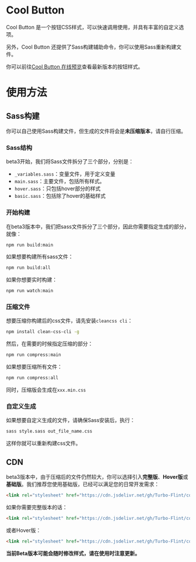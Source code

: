 # Cool Button
Cool Button 是一个按钮CSS样式，可以快速调用使用，并具有丰富的自定义选项。

另外，Cool Button 还提供了Sass构建辅助命令，你可以使用Sass重新构建文件。

你可以前往[Cool Button 在线预览](https://dev.turboflint.cn/cool-button)查看最新版本的按钮样式。

# 使用方法

## Sass构建
你可以自己使用Sass构建文件，但生成的文件将会是**未压缩版本**，请自行压缩。

### Sass结构
beta3开始，我们将Sass文件拆分了三个部分，分别是：
- `_variables.sass`：变量文件，用于定义变量
- `main.sass`：主要文件，包括所有样式。
- `hover.sass`：只包括hover部分的样式
- `basic.sass`：包括除了hover的基础样式

### 开始构建
在beta3版本中，我们把sass文件拆分了三个部分，因此你需要指定生成的部分，就像：
```bash
npm run build:main
```
如果想要构建所有sass文件：
```bash
npm run build:all
```

如果你想要实时构建：
```bash
npm run watch:main
```

### 压缩文件

想要压缩你构建后的css文件，请先安装`cleancss cli`：
```bash
npm install clean-css-cli -g
```

然后，在需要的时候指定压缩的部分：
```bash
npm run compress:main
```

如果想要压缩所有文件：
```bash
npm run compress:all
```

同时，压缩版会生成在`xxx.min.css`

### 自定义生成

如果想要自定义生成的文件，请确保Sass安装后，执行：
```bash
sass style.sass out_file_name.css
```

这样你就可以重新构建css文件。
## CDN
beta3版本中，由于压缩后的文件仍然较大，你可以选择引入**完整版**、**Hover版**或**基础版**。我们推荐您使用基础版，已经可以满足您的日常开发需求：

```html
<link rel="stylesheet" href="https://cdn.jsdelivr.net/gh/Turbo-Flint/cool-button@latest/css/basic.min.css">
```

如果你需要完整版本的话：

```html
<link rel="stylesheet" href="https://cdn.jsdelivr.net/gh/Turbo-Flint/cool-button@latest/css/main.min.css">
```

或者Hover版：

```html
<link rel="stylesheet" href="https://cdn.jsdelivr.net/gh/Turbo-Flint/cool-button@latest/css/hover.min.css">
```

**当前Beta版本可能会随时修改样式，请在使用时注意更新。**
